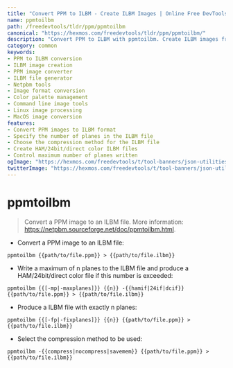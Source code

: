 ```yaml
---
title: "Convert PPM to ILBM - Create ILBM Images | Online Free DevTools by Hexmos"
name: ppmtoilbm
path: /freedevtools/tldr/ppm/ppmtoilbm
canonical: "https://hexmos.com/freedevtools/tldr/ppm/ppmtoilbm/"
description: "Convert PPM to ILBM with ppmtoilbm. Create ILBM images from PPM files using this image conversion tool. Free online tool, no registration required."
category: common
keywords:
- PPM to ILBM conversion
- ILBM image creation
- PPM image converter
- ILBM file generator
- Netpbm tools
- Image format conversion
- Color palette management
- Command line image tools
- Linux image processing
- MacOS image conversion
features:
- Convert PPM images to ILBM format
- Specify the number of planes in the ILBM file
- Choose the compression method for the ILBM file
- Create HAM/24bit/direct color ILBM files
- Control maximum number of planes written
ogImage: "https://hexmos.com/freedevtools/t/tool-banners/json-utilities-banner.png"
twitterImage: "https://hexmos.com/freedevtools/t/tool-banners/json-utilities-banner.png"
---
```


# ppmtoilbm

> Convert a PPM image to an ILBM file.
> More information: <https://netpbm.sourceforge.net/doc/ppmtoilbm.html>.

- Convert a PPM image to an ILBM file:

`ppmtoilbm {{path/to/file.ppm}} > {{path/to/file.ilbm}}`

- Write a maximum of n planes to the ILBM file and produce a HAM/24bit/direct color file if this number is exceeded:

`ppmtoilbm {{[-mp|-maxplanes]}} {{n}} -{{hamif|24if|dcif}} {{path/to/file.ppm}} > {{path/to/file.ilbm}}`

- Produce a ILBM file with exactly n planes:

`ppmtoilbm {{[-fp|-fixplanes]}} {{n}} {{path/to/file.ppm}} > {{path/to/file.ilbm}}`

- Select the compression method to be used:

`ppmtoilbm -{{compress|nocompress|savemem}} {{path/to/file.ppm}} > {{path/to/file.ilbm}}`
